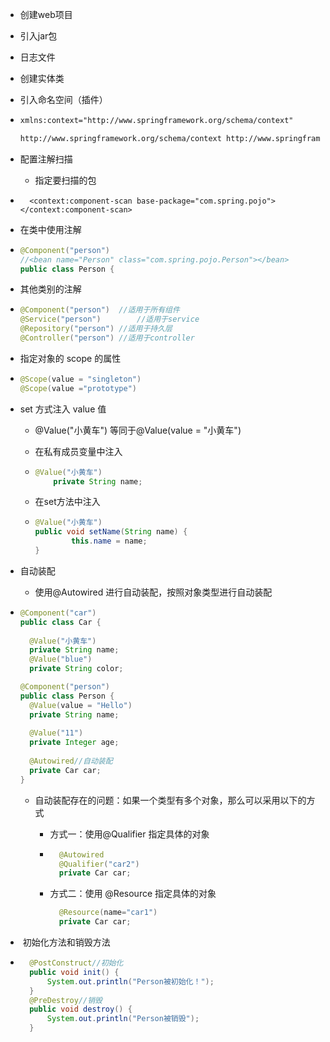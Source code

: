 - 创建web项目

- 引入jar包

- 日志文件

- 创建实体类

- 引入命名空间（插件）

- ```xml
  xmlns:context="http://www.springframework.org/schema/context"
  
  http://www.springframework.org/schema/context http://www.springframework.org/schema/context/spring-context-4.1.xsd">
  ```

- 配置注解扫描

  - 指定要扫描的包

- ```
  	<context:component-scan base-package="com.spring.pojo"></context:component-scan>
  ```

- 在类中使用注解

- ```java
  @Component("person")
  //<bean name="Person" class="com.spring.pojo.Person"></bean>
  public class Person {
  ```

- 其他类别的注解

- ```java
  @Component("person")	//适用于所有组件
  @Service("person")		//适用于service
  @Repository("person")	//适用于持久层
  @Controller("person")	//适用于controller
  ```

- 指定对象的 scope 的属性

- ```java
  @Scope(value = "singleton")
  @Scope(value ="prototype")
  ```

- set 方式注入 value 值

  - @Value("小黄车") 等同于@Value(value = "小黄车")

  - 在私有成员变量中注入	

  - ```java
    @Value("小黄车")
    	private String name;
    ```

  - 在set方法中注入

  - ```java
    @Value("小黄车")
    public void setName(String name) {
    		this.name = name;
    }
    ```

- 自动装配

  - 使用@Autowired 进行自动装配，按照对象类型进行自动装配

- ```java
  @Component("car")
  public class Car {
  	
  	@Value("小黄车")
  	private String name;
  	@Value("blue")
  	private String color;
  ```

  ```java
  @Component("person")
  public class Person {
  	@Value(value = "Hello")
  	private String name;
    
  	@Value("11")
  	private Integer age;
  	
  	@Autowired//自动装配
  	private Car car;
  }
  ```

  - 自动装配存在的问题：如果一个类型有多个对象，那么可以采用以下的方式

    - 方式一：使用@Qualifier 指定具体的对象

    - ```java
      	@Autowired
      	@Qualifier("car2")
      	private Car car;
      ```

    - 方式二：使用 @Resource 指定具体的对象

      ```java
      	@Resource(name="car1")
      	private Car car;
      ```

- ​	初始化方法和销毁方法

- ```java
    @PostConstruct//初始化
  	public void init() {
  		System.out.println("Person被初始化！");
  	}
  	@PreDestroy//销毁
  	public void destroy() {
  		System.out.println("Person被销毁");
  	}
  ```

  